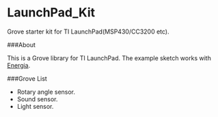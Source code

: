 LaunchPad_Kit
=============

Grove starter kit for TI LaunchPad(MSP430/CC3200 etc).

###About

This is a Grove library for TI LaunchPad. The example sketch works with [Energia](https://github.com/energia/Energia/wiki).

###Grove List

* Rotary angle sensor.   
* Sound sensor.   
* Light sensor.   
